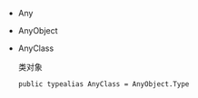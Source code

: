 * Any

* AnyObject

* AnyClass

	类对象
	
	```
  public typealias AnyClass = AnyObject.Type
  ```

  

